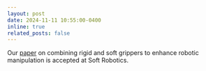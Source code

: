 ```yaml
---
layout: post
date: 2024-11-11 10:55:00-0400
inline: true
related_posts: false
---
```


Our [paper](assets/pdf/en-us/keely_soft2024.pdf) on combining rigid and soft grippers to enhance robotic manipulation is accepted at Soft Robotics.
